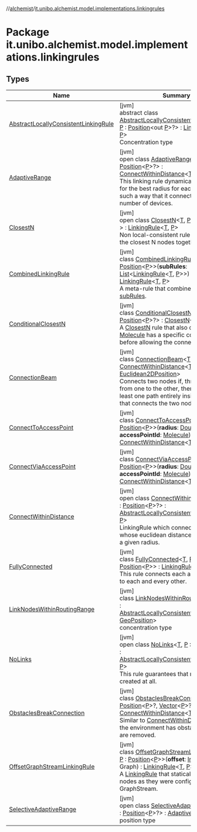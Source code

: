 //[alchemist](../../index.md)/[it.unibo.alchemist.model.implementations.linkingrules](index.md)

# Package it.unibo.alchemist.model.implementations.linkingrules

## Types

| Name | Summary |
|---|---|
| [AbstractLocallyConsistentLinkingRule](-abstract-locally-consistent-linking-rule/index.md) | [jvm]<br>abstract class [AbstractLocallyConsistentLinkingRule](-abstract-locally-consistent-linking-rule/index.md)<[T](-abstract-locally-consistent-linking-rule/index.md), [P](-abstract-locally-consistent-linking-rule/index.md) : [Position](../it.unibo.alchemist.model.interfaces/-position/index.md)<out [P](../it.unibo.alchemist.model.implementations.layers/-uniform-layer/index.md)>?> : [LinkingRule](../it.unibo.alchemist.model.interfaces/-linking-rule/index.md)<[T](../it.unibo.alchemist.model.implementations.layers/-uniform-layer/index.md), [P](../it.unibo.alchemist.model.implementations.layers/-uniform-layer/index.md)> <br>Concentration type |
| [AdaptiveRange](-adaptive-range/index.md) | [jvm]<br>open class [AdaptiveRange](-adaptive-range/index.md)<[T](-adaptive-range/index.md), [P](-adaptive-range/index.md) : [Position](../it.unibo.alchemist.model.interfaces/-position/index.md)<[P](../it.unibo.alchemist.model.implementations.layers/-uniform-layer/index.md)>?> : [ConnectWithinDistance](-connect-within-distance/index.md)<[T](../it.unibo.alchemist.model.implementations.layers/-uniform-layer/index.md), [P](../it.unibo.alchemist.model.implementations.layers/-uniform-layer/index.md)> <br>This linking rule dynamically searches for the best radius for each device, in such a way that it connects to a certain number of devices. |
| [ClosestN](-closest-n/index.md) | [jvm]<br>open class [ClosestN](-closest-n/index.md)<[T](-closest-n/index.md), [P](-closest-n/index.md) : [Position](../it.unibo.alchemist.model.interfaces/-position/index.md)<[P](../it.unibo.alchemist.model.implementations.layers/-uniform-layer/index.md)>?> : [LinkingRule](../it.unibo.alchemist.model.interfaces/-linking-rule/index.md)<[T](../it.unibo.alchemist.model.implementations.layers/-uniform-layer/index.md), [P](../it.unibo.alchemist.model.implementations.layers/-uniform-layer/index.md)> <br>Non local-consistent rule that connect the closest N nodes together. |
| [CombinedLinkingRule](-combined-linking-rule/index.md) | [jvm]<br>class [CombinedLinkingRule](-combined-linking-rule/index.md)<[T](-combined-linking-rule/index.md), [P](-combined-linking-rule/index.md) : [Position](../it.unibo.alchemist.model.interfaces/-position/index.md)<[P](-combined-linking-rule/index.md)>>(**subRules**: [List](https://kotlinlang.org/api/latest/jvm/stdlib/kotlin.collections/-list/index.html)<[LinkingRule](../it.unibo.alchemist.model.interfaces/-linking-rule/index.md)<[T](-combined-linking-rule/index.md), [P](-combined-linking-rule/index.md)>>) : [LinkingRule](../it.unibo.alchemist.model.interfaces/-linking-rule/index.md)<[T](-combined-linking-rule/index.md), [P](-combined-linking-rule/index.md)> <br>A meta-rule that combines multiple [subRules](-combined-linking-rule/sub-rules.md). |
| [ConditionalClosestN](-conditional-closest-n/index.md) | [jvm]<br>class [ConditionalClosestN](-conditional-closest-n/index.md)<[T](-conditional-closest-n/index.md), [P](-conditional-closest-n/index.md) : [Position](../it.unibo.alchemist.model.interfaces/-position/index.md)<[P](../it.unibo.alchemist.model.implementations.layers/-uniform-layer/index.md)>?> : [ClosestN](-closest-n/index.md)<[T](../it.unibo.alchemist.model.implementations.layers/-uniform-layer/index.md), [P](../it.unibo.alchemist.model.implementations.layers/-uniform-layer/index.md)> <br>A [ClosestN](-closest-n/index.md) rule that also checks that a [Molecule](../it.unibo.alchemist.model.interfaces/-molecule/index.md) has a specific concentration before allowing the connection. |
| [ConnectionBeam](-connection-beam/index.md) | [jvm]<br>class [ConnectionBeam](-connection-beam/index.md)<[T](-connection-beam/index.md)> : [ConnectWithinDistance](-connect-within-distance/index.md)<[T](../it.unibo.alchemist.model.implementations.environments/-limited-continuos2-d/index.md), [Euclidean2DPosition](../it.unibo.alchemist.model.implementations.positions/-euclidean2-d-position/index.md)> <br>Connects two nodes if, throwing a beam from one to the other, there exists at least one path entirely inside the beam that connects the two nodes. |
| [ConnectToAccessPoint](-connect-to-access-point/index.md) | [jvm]<br>class [ConnectToAccessPoint](-connect-to-access-point/index.md)<[T](-connect-to-access-point/index.md), [P](-connect-to-access-point/index.md) : [Position](../it.unibo.alchemist.model.interfaces/-position/index.md)<[P](-connect-to-access-point/index.md)>>(**radius**: [Double](https://kotlinlang.org/api/latest/jvm/stdlib/kotlin/-double/index.html), **accessPointId**: [Molecule](../it.unibo.alchemist.model.interfaces/-molecule/index.md)) : [ConnectWithinDistance](-connect-within-distance/index.md)<[T](-connect-to-access-point/index.md), [P](-connect-to-access-point/index.md)> |
| [ConnectViaAccessPoint](-connect-via-access-point/index.md) | [jvm]<br>class [ConnectViaAccessPoint](-connect-via-access-point/index.md)<[T](-connect-via-access-point/index.md), [P](-connect-via-access-point/index.md) : [Position](../it.unibo.alchemist.model.interfaces/-position/index.md)<[P](-connect-via-access-point/index.md)>>(**radius**: [Double](https://kotlinlang.org/api/latest/jvm/stdlib/kotlin/-double/index.html), **accessPointId**: [Molecule](../it.unibo.alchemist.model.interfaces/-molecule/index.md)) : [ConnectWithinDistance](-connect-within-distance/index.md)<[T](-connect-via-access-point/index.md), [P](-connect-via-access-point/index.md)> |
| [ConnectWithinDistance](-connect-within-distance/index.md) | [jvm]<br>open class [ConnectWithinDistance](-connect-within-distance/index.md)<[T](-connect-within-distance/index.md), [P](-connect-within-distance/index.md) : [Position](../it.unibo.alchemist.model.interfaces/-position/index.md)<[P](../it.unibo.alchemist.model.implementations.layers/-uniform-layer/index.md)>?> : [AbstractLocallyConsistentLinkingRule](-abstract-locally-consistent-linking-rule/index.md)<[T](../it.unibo.alchemist.model.implementations.layers/-uniform-layer/index.md), [P](../it.unibo.alchemist.model.implementations.layers/-uniform-layer/index.md)> <br>LinkingRule which connects nodes whose euclidean distance is shorter than a given radius. |
| [FullyConnected](-fully-connected/index.md) | [jvm]<br>class [FullyConnected](-fully-connected/index.md)<[T](-fully-connected/index.md), [P](-fully-connected/index.md) : [Position](../it.unibo.alchemist.model.interfaces/-position/index.md)<[P](-fully-connected/index.md)>> : [LinkingRule](../it.unibo.alchemist.model.interfaces/-linking-rule/index.md)<[T](-fully-connected/index.md), [P](-fully-connected/index.md)> <br>This rule connects each and every node to each and every other. |
| [LinkNodesWithinRoutingRange](-link-nodes-within-routing-range/index.md) | [jvm]<br>class [LinkNodesWithinRoutingRange](-link-nodes-within-routing-range/index.md)<[T](-link-nodes-within-routing-range/index.md)> : [AbstractLocallyConsistentLinkingRule](-abstract-locally-consistent-linking-rule/index.md)<[T](https://docs.oracle.com/javase/8/docs/api/java/lang/Iterable.html), [GeoPosition](../it.unibo.alchemist.model.interfaces/-geo-position/index.md)> <br>concentration type |
| [NoLinks](-no-links/index.md) | [jvm]<br>open class [NoLinks](-no-links/index.md)<[T](-no-links/index.md), [P](-no-links/index.md) : [Position](../it.unibo.alchemist.model.interfaces/-position/index.md)<[P](../it.unibo.alchemist.model.implementations.layers/-uniform-layer/index.md)>?> : [AbstractLocallyConsistentLinkingRule](-abstract-locally-consistent-linking-rule/index.md)<[T](../it.unibo.alchemist.model.implementations.layers/-uniform-layer/index.md), [P](../it.unibo.alchemist.model.implementations.layers/-uniform-layer/index.md)> <br>This rule guarantees that no links are created at all. |
| [ObstaclesBreakConnection](-obstacles-break-connection/index.md) | [jvm]<br>class [ObstaclesBreakConnection](-obstacles-break-connection/index.md)<[T](-obstacles-break-connection/index.md), [P](-obstacles-break-connection/index.md) : [Position](../it.unibo.alchemist.model.interfaces/-position/index.md)<[P](../it.unibo.alchemist.model.implementations.layers/-uniform-layer/index.md)>?, [Vector](../it.unibo.alchemist.model.interfaces.geometry/-vector/index.md)<[P](../it.unibo.alchemist.model.implementations.layers/-uniform-layer/index.md)>?> : [ConnectWithinDistance](-connect-within-distance/index.md)<[T](../it.unibo.alchemist.model.implementations.layers/-uniform-layer/index.md), [P](../it.unibo.alchemist.model.implementations.layers/-uniform-layer/index.md)> <br>Similar to [ConnectWithinDistance](-connect-within-distance/index.md), but if the environment has obstacles, the links are removed. |
| [OffsetGraphStreamLinkingRule](-offset-graph-stream-linking-rule/index.md) | [jvm]<br>class [OffsetGraphStreamLinkingRule](-offset-graph-stream-linking-rule/index.md)<[T](-offset-graph-stream-linking-rule/index.md), [P](-offset-graph-stream-linking-rule/index.md) : [Position](../it.unibo.alchemist.model.interfaces/-position/index.md)<[P](-offset-graph-stream-linking-rule/index.md)>>(**offset**: [Int](https://kotlinlang.org/api/latest/jvm/stdlib/kotlin/-int/index.html), **graph**: Graph) : [LinkingRule](../it.unibo.alchemist.model.interfaces/-linking-rule/index.md)<[T](-offset-graph-stream-linking-rule/index.md), [P](-offset-graph-stream-linking-rule/index.md)> <br>A [LinkingRule](../it.unibo.alchemist.model.interfaces/-linking-rule/index.md) that statically connects nodes as they were configured by GraphStream. |
| [SelectiveAdaptiveRange](-selective-adaptive-range/index.md) | [jvm]<br>open class [SelectiveAdaptiveRange](-selective-adaptive-range/index.md)<[T](-selective-adaptive-range/index.md), [P](-selective-adaptive-range/index.md) : [Position](../it.unibo.alchemist.model.interfaces/-position/index.md)<[P](../it.unibo.alchemist.model.implementations.actions/-lsa-ascending-gradient-dist/index.md)>?> : [AdaptiveRange](-adaptive-range/index.md)<[T](../it.unibo.alchemist.model.implementations.conditions/-abstract-condition/index.md), [P](../it.unibo.alchemist.model.implementations.actions/-lsa-ascending-gradient-dist/index.md)> <br>position type |
